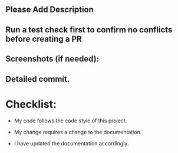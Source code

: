## Please Add Description

## Run a test check first to confirm no conflicts before creating a PR

## Screenshots (if needed):

## Detailed commit.


# Checklist:
- My code follows the code style of this project.
 
- My change requires a change to the documentation.
 
- I have updated the documentation accordingly.

